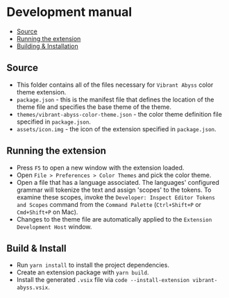 # Development manual

* [Source](#source)
* [Running the extension](#running-the-extension)
* [Building & Installation](#building--installation)

## Source

* This folder contains all of the files necessary for `Vibrant Abyss` color theme
  extension.
* `package.json` - this is the manifest file that defines the location of the
  theme file and specifies the base theme of the theme.
* `themes/vibrant-abyss-color-theme.json` - the color theme definition file specified
  in `package.json`.
* `assets/icon.img` - the icon of the extension specified in `package.json`.

## Running the extension

* Press `F5` to open a new window with the extension loaded.
* Open `File > Preferences > Color Themes` and pick the color theme.
* Open a file that has a language associated. The languages' configured grammar will
  tokenize the text and assign 'scopes' to the tokens. To examine these scopes, invoke
  the `Developer: Inspect Editor Tokens and Scopes` command from the `Command Palette`
  (`Ctrl+Shift+P` or `Cmd+Shift+P` on Mac).
* Changes to the theme file are automatically applied to the
  `Extension Development Host` window.

## Build & Install

* Run `yarn install` to install the project dependencies.
* Create an extension package with `yarn build`.
* Install the generated `.vsix` file via `code --install-extension vibrant-abyss.vsix`.
